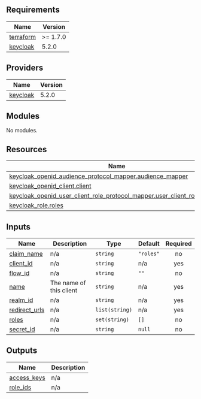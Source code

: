 <!-- BEGIN_TF_DOCS -->
## Requirements

| Name | Version |
|------|---------|
| <a name="requirement_terraform"></a> [terraform](#requirement\_terraform) | >= 1.7.0 |
| <a name="requirement_keycloak"></a> [keycloak](#requirement\_keycloak) | 5.2.0 |

## Providers

| Name | Version |
|------|---------|
| <a name="provider_keycloak"></a> [keycloak](#provider\_keycloak) | 5.2.0 |

## Modules

No modules.

## Resources

| Name | Type |
|------|------|
| [keycloak_openid_audience_protocol_mapper.audience_mapper](https://registry.terraform.io/providers/keycloak/keycloak/5.2.0/docs/resources/openid_audience_protocol_mapper) | resource |
| [keycloak_openid_client.client](https://registry.terraform.io/providers/keycloak/keycloak/5.2.0/docs/resources/openid_client) | resource |
| [keycloak_openid_user_client_role_protocol_mapper.user_client_role_mapper](https://registry.terraform.io/providers/keycloak/keycloak/5.2.0/docs/resources/openid_user_client_role_protocol_mapper) | resource |
| [keycloak_role.roles](https://registry.terraform.io/providers/keycloak/keycloak/5.2.0/docs/resources/role) | resource |

## Inputs

| Name | Description | Type | Default | Required |
|------|-------------|------|---------|:--------:|
| <a name="input_claim_name"></a> [claim\_name](#input\_claim\_name) | n/a | `string` | `"roles"` | no |
| <a name="input_client_id"></a> [client\_id](#input\_client\_id) | n/a | `string` | n/a | yes |
| <a name="input_flow_id"></a> [flow\_id](#input\_flow\_id) | n/a | `string` | `""` | no |
| <a name="input_name"></a> [name](#input\_name) | The name of this client | `string` | n/a | yes |
| <a name="input_realm_id"></a> [realm\_id](#input\_realm\_id) | n/a | `string` | n/a | yes |
| <a name="input_redirect_urls"></a> [redirect\_urls](#input\_redirect\_urls) | n/a | `list(string)` | n/a | yes |
| <a name="input_roles"></a> [roles](#input\_roles) | n/a | `set(string)` | `[]` | no |
| <a name="input_secret_id"></a> [secret\_id](#input\_secret\_id) | n/a | `string` | `null` | no |

## Outputs

| Name | Description |
|------|-------------|
| <a name="output_access_keys"></a> [access\_keys](#output\_access\_keys) | n/a |
| <a name="output_role_ids"></a> [role\_ids](#output\_role\_ids) | n/a |
<!-- END_TF_DOCS -->